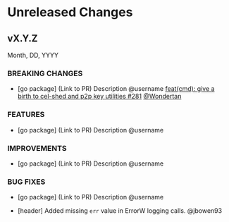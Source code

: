 # Unreleased Changes

## vX.Y.Z

Month, DD, YYYY

### BREAKING CHANGES

- [go package] (Link to PR) Description @username
[feat(cmd): give a birth to cel-shed and p2p key utilities #281](https://github.com/celestiaorg/celestia-node/pull/281) [@Wondertan](https://github.com/Wondertan)

### FEATURES

- [go package] (Link to PR) Description @username

### IMPROVEMENTS

- [go package] (Link to PR) Description @username

### BUG FIXES

- [go package] (Link to PR) Description @username

- [header] Added missing `err` value in ErrorW logging calls. @jbowen93
